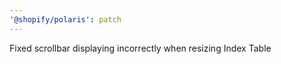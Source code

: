 ```yaml
---
'@shopify/polaris': patch
---
```


Fixed scrollbar displaying incorrectly when resizing Index Table
